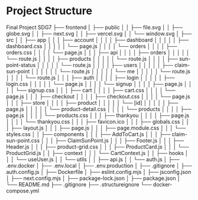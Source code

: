 # Project Structure

Final Project SDG7
├── frontend
│   ├── public
│   │   ├── file.svg
│   │   ├── globe.svg
│   │   ├── next.svg
│   │   ├── vercel.svg
│   │   └── window.svg
│   ├── src
│   │   ├── app
│   │   │   ├── account
│   │   │   │   ├── dashboard
│   │   │   │   │   ├── dashboard.css
│   │   │   │   │   └── page.js
│   │   │   │   └── orders
│   │   │   │       ├── orders.css
│   │   │   │       └── page.js
│   │   │   ├── api
│   │   │   │   ├── orders
│   │   │   │   │   └── route.js
│   │   │   │   ├── products
│   │   │   │   │   └── route.js
│   │   │   │   ├── sun-point-status
│   │   │   │   │   └── route.js
│   │   │   │   ├── users
│   │   │   │   │   ├── claim-sun-point
│   │   │   │   │   │   └── route.js
│   │   │   │   │   └── me
│   │   │   │   │       └── route.js
│   │   │   │   └── route.js
│   │   │   ├── auth
│   │   │   │   ├── login
│   │   │   │   │   ├── login.css
│   │   │   │   │   └── page.js
│   │   │   │   └── signup
│   │   │   │       ├── page.js
│   │   │   │       └── signup.css
│   │   │   ├── cart
│   │   │   │   ├── cart.css
│   │   │   │   └── page.js
│   │   │   ├── checkout
│   │   │   │   ├── checkout.css
│   │   │   │   └── page.js
│   │   │   ├── store
│   │   │   │   ├── product
│   │   │   │   │   └── [id]
│   │   │   │   │       ├── page.js
│   │   │   │   │       └── product-detail.css
│   │   │   │   └── products
│   │   │   │       ├── page.js
│   │   │   │       └── products.css
│   │   │   ├── thankyou
│   │   │   │   ├── page.js
│   │   │   │   └── thankyou.css
│   │   │   ├── favicon.ico
│   │   │   ├── globals.css
│   │   │   ├── layout.js
│   │   │   ├── page.js
│   │   │   ├── page.module.css
│   │   │   └── styles.css
│   │   ├── components
│   │   │   ├── AddToCart.js
│   │   │   ├── claim-sun-point.css
│   │   │   ├── ClaimSunPoint.js
│   │   │   ├── Footer.js
│   │   │   ├── Header.js
│   │   │   ├── product-grid.css
│   │   │   ├── ProductCard.js
│   │   │   └── ProductGrid.js
│   │   ├── context
│   │   │   └── CartContext.js
│   │   ├── hooks
│   │   │   └── useUser.js
│   │   └── utils
│   │       ├── api.js
│   │       └── auth.js
│   ├── .env.docker
│   ├── .env.local
│   ├── .env.production
│   ├── .gitignore
│   ├── auth.config.js
│   ├── Dockerfile
│   ├── eslint.config.mjs
│   ├── jsconfig.json
│   ├── next.config.mjs
│   ├── package-lock.json
│   ├── package.json
│   └── README.md
├── .gitignore
├── .structureignore
└── docker-compose.yml
